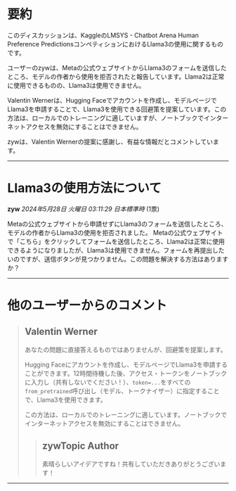 # 要約 
このディスカッションは、KaggleのLMSYS - Chatbot Arena Human Preference PredictionsコンペティションにおけるLlama3の使用に関するものです。

ユーザーのzywは、Metaの公式ウェブサイトからLlama3のフォームを送信したところ、モデルの作者から使用を拒否されたと報告しています。Llama2は正常に使用できるものの、Llama3は使用できません。

Valentin Wernerは、Hugging Faceでアカウントを作成し、モデルページでLlama3を申請することで、Llama3を使用できる回避策を提案しています。この方法は、ローカルでのトレーニングに適していますが、ノートブックでインターネットアクセスを無効にすることはできません。

zywは、Valentin Wernerの提案に感謝し、有益な情報だとコメントしています。


---
# Llama3の使用方法について

**zyw** *2024年5月28日 火曜日 03:11:29 日本標準時* (1票)

Metaの公式ウェブサイトから申請せずにLlama3のフォームを送信したところ、モデルの作者からLlama3の使用を拒否されました。
Metaの公式ウェブサイトで「こちら」をクリックしてフォームを送信したところ、Llama2は正常に使用できるようになりましたが、Llama3は使用できません。フォームを再提出したいのですが、送信ボタンが見つかりません。この問題を解決する方法はありますか？

---
# 他のユーザーからのコメント

> ## Valentin Werner
> 
> あなたの問題に直接答えるものではありませんが、回避策を提案します。
> 
> Hugging Faceにアカウントを作成し、モデルページでLlama3を申請することができます。12時間待機した後、アクセス・トークンをノートブックに入力し（共有しないでください！）、`token=...`をすべての`from_pretrained`呼び出し（モデル、トークナイザー）に指定することで、Llama3を使用できます。
> 
> この方法は、ローカルでのトレーニングに適しています。ノートブックでインターネットアクセスを無効にすることはできません。
> 
> 
> > ## zywTopic Author
> > 
> > 素晴らしいアイデアですね！共有していただきありがとうございます！
> > 
> > 
> > 
---

